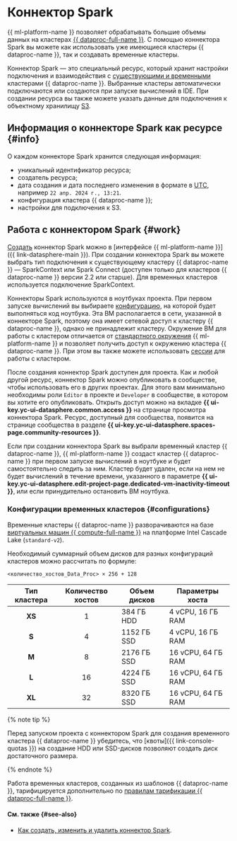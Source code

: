 # Коннектор Spark

{{ ml-platform-name }} позволяет обрабатывать большие объемы данных на кластерах [{{ dataproc-full-name }}](../../data-proc/). С помощью коннектора Spark вы можете как использовать уже имеющиеся кластеры {{ dataproc-name }}, так и создавать временные кластеры.

Коннектор Spark — это специальный ресурс, который хранит настройки подключения и взаимодействия с [существующими и временными](./data-proc.md#types) кластерами {{ dataproc-name }}. Выбранные кластеры автоматически подключаются или создаются при запуске вычислений в IDE. При создании ресурса вы также можете указать данные для подключения к объектному хранилищу [S3](../../glossary/s3.md).

## Информация о коннекторе Spark как ресурсе {#info}

О каждом коннекторе Spark хранится следующая информация:

* уникальный идентификатор ресурса;
* создатель ресурса;
* дата создания и дата последнего изменения в формате в [UTC](https://ru.wikipedia.org/wiki/Всемирное_координированное_время), например `22 апр. 2024 г., 13:21`.
* конфигурация кластера {{ dataproc-name }};
* настройки для подключения к S3.

## Работа с коннектором Spark {#work}

[Создать](../operations/data/spark-connectors.md) коннектор Spark можно в [интерфейсе {{ ml-platform-name }}]({{ link-datasphere-main }}). При создании коннектора Spark вы можете выбрать тип подключения к существующему кластеру {{ dataproc-name }} — SparkContext или Spark Connect (доступен только для кластеров {{ dataproc-name }} версии 2.2 или старше). Для временных кластеров используется подключение SparkContext.

Коннекторы Spark используются в ноутбуках проекта. При первом запуске вычислений вы выбираете [конфигурацию](./configurations.md), на которой будет выполняться код ноутбука. Эта ВМ располагается в сети, указанной в коннекторе Spark, поэтому она имеет сетевой доступ к кластеру {{ dataproc-name }}, однако не принадлежит кластеру. Окружение ВМ для работы с кластером отличается от [стандартного окружения](./preinstalled-packages.md) {{ ml-platform-name }} и позволяет получить доступ к окружению кластера {{ dataproc-name }}. При этом вы также можете использовать [сессии](./data-proc.md#session) для работы с кластером.

После создания коннектор Spark доступен для проекта. Как и любой другой ресурс, коннектор Spark можно опубликовать в сообществе, чтобы использовать его в других проектах. Для этого вам минимально необходимы роли `Editor` в проекте и `Developer` в сообществе, в котором вы хотите его опубликовать. Открыть доступ можно на вкладке **{{ ui-key.yc-ui-datasphere.common.access }}** на странице просмотра коннектора Spark. Ресурс, доступный для сообщества, появится на странице сообщества в разделе **{{ ui-key.yc-ui-datasphere.spaces-page.community-resources }}**.

Если при создании коннектора Spark вы выбрали временный кластер {{ dataproc-name }}, {{ ml-platform-name }} создаст кластер {{ dataproc-name }} при первом запуске вычислений в ноутбуке и будет самостоятельно следить за ним. Кластер будет удален, если на нем не будет вычислений в течение времени, указанного в параметре **{{ ui-key.yc-ui-datasphere.edit-project-page.dedicated-vm-inactivity-timeout }}**, или если принудительно остановить ВМ ноутбука.

### Конфигурации временных кластеров {#configurations}

Временные кластеры {{ dataproc-name }} разворачиваются на базе [виртуальных машин {{ compute-full-name }}](../../compute/concepts/vm.md) на платформе Intel Cascade Lake (`standard-v2`).

Необходимый суммарный объем дисков для разных конфигураций кластеров можно рассчитать по формуле:

```
<количество_хостов_Data_Proc> × 256 + 128
```

| Тип кластера | Количество хостов | Объем дисков |  Параметры хоста   |
|:------------:|:-----------------:|--------------|------------------- |
|    **XS**    |         1         | 384 ГБ HDD   | 4 vCPU, 16 ГБ RAM  |
|    **S**     |         4         | 1152 ГБ SSD  | 4 vCPU, 16 ГБ RAM  |
|    **M**     |         8         | 2176 ГБ SSD  | 16 vCPU, 64 ГБ RAM |
|    **L**     |        16         | 4224 ГБ SSD  | 16 vCPU, 64 ГБ RAM |
|    **XL**    |        32         | 8320 ГБ SSD  | 16 vCPU, 64 ГБ RAM |

{% note tip %}

Перед запуском проекта с коннектором Spark для создания временного кластера {{ dataproc-name }} убедитесь, что [квоты]({{ link-console-quotas }}) на создание HDD или SSD-дисков позволяют создать диск достаточного размера.

{% endnote %}

Работа временных кластеров, созданных из шаблонов {{ dataproc-name }}, тарифицируется дополнительно по [правилам тарификации {{ dataproc-full-name }}](../../data-proc/pricing.md).

#### См. также {#see-also}

* [Как создать, изменить и удалить коннектор Spark](../operations/data/spark-connectors.md).
